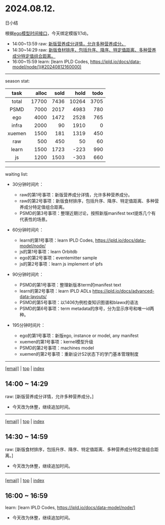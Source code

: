 # 2024.08.12.
日小结

<a id="top"></a>
根据[ego模型时间接口](https://gitee.com/hyg/blog/blob/master/timeflow.md)，今天绑定模版1(1d)。

<a id="index"></a>
- 14:00~13:59	raw: [新版营养成分详情，允许多种营养成分。](#20240812140000)
- 14:30~14:29	raw: [新版食材排序，包括升序、降序、特定值距离、多种营养成分特定值组合距离。](#20240812143000)
- 16:00~15:59	learn: [learn IPLD Codes, https://ipld.io/docs/data-model/node/](#20240812160000)

---
season stat:

| task | alloc | sold | hold | todo |
| :---: | ---: | ---: | ---: | ---: |
| total | 17700 | 7436 | 10264 | 3705 |
| PSMD | 7000 | 2017 | 4983 | 780 |
| ego | 4000 | 1472 | 2528 | 765 |
| infra | 2000 | 90 | 1910 | 0 |
| xuemen | 1500 | 181 | 1319 | 450 |
| raw | 500 | 450 | 50 | 60 |
| learn | 1500 | 1723 | -223 | 990 |
| js | 1200 | 1503 | -303 | 660 |

---
waiting list:


- 30分钟时间片：
  - raw的第1号事项：新版营养成分详情，允许多种营养成分。
  - raw的第2号事项：新版食材排序，包括升序、降序、特定值距离、多种营养成分特定值组合距离。
  - PSMD的第3号事项：整理近期讨论，按照新版manifest text提炼几个有代表性的场景。

- 60分钟时间片：
  - learn的第1号事项：learn IPLD Codes, https://ipld.io/docs/data-model/node/
  - js的第1号事项：learn Orbitdb
  - ego的第2号事项：eventemitter sample
  - js的第2号事项：learn js implement of ipfs

- 90分钟时间片：
  - PSMD的第1号事项：整理新版本term的manifest text
  - learn的第2号事项：learn IPLD ADLs https://ipld.io/docs/advanced-data-layouts/
  - PSMD的第5号事项：以1406为例检查知识图谱和blawx的语法
  - PSMD的第6号事项：term metadata的序号，分为显示序号和唯一id两种。

- 195分钟时间片：
  - ego的第1号事项：新版ego, instance or model, any manifest
  - xuemen的第1号事项：kernel模型升级
  - PSMD的第2号事项：machines model
  - xuemen的第2号事项：重新设计S2状态下的学门基本管理制度

---
<a href="mailto:huangyg@mars22.com?subject=关于2024.08.12.[新版营养成分详情，允许多种营养成分。]任务&body=日期: 2024.08.12.%0D%0A序号: 5%0D%0A手稿:../../draft/2024/08/20240812140000.md%0D%0A---请勿修改邮件主题及以上内容 从下一行开始写您的想法---%0D%0A">[email]</a> | [top](#top) | [index](#index)
<a id="20240812140000"></a>
## 14:00 ~ 14:29
raw: [新版营养成分详情，允许多种营养成分。]

- 今天改为休整，继续追加时间。
---
<a href="mailto:huangyg@mars22.com?subject=关于2024.08.12.[新版食材排序，包括升序、降序、特定值距离、多种营养成分特定值组合距离。]任务&body=日期: 2024.08.12.%0D%0A序号: 6%0D%0A手稿:../../draft/2024/08/20240812143000.md%0D%0A---请勿修改邮件主题及以上内容 从下一行开始写您的想法---%0D%0A">[email]</a> | [top](#top) | [index](#index)
<a id="20240812143000"></a>
## 14:30 ~ 14:59
raw: [新版食材排序，包括升序、降序、特定值距离、多种营养成分特定值组合距离。]

- 今天改为休整，继续追加时间。
---
<a href="mailto:huangyg@mars22.com?subject=关于2024.08.12.[learn IPLD Codes, https://ipld.io/docs/data-model/node/]任务&body=日期: 2024.08.12.%0D%0A序号: 8%0D%0A手稿:../../draft/2024/08/20240812160000.md%0D%0A---请勿修改邮件主题及以上内容 从下一行开始写您的想法---%0D%0A">[email]</a> | [top](#top) | [index](#index)
<a id="20240812160000"></a>
## 16:00 ~ 16:59
learn: [learn IPLD Codes, https://ipld.io/docs/data-model/node/]

- 今天改为休整，继续追加时间。